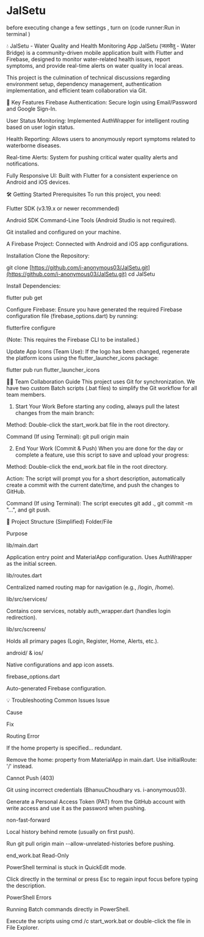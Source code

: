 # JalSetu

before executing change a few settings ,
turn on (code runner:Run in terminal )


💧 JalSetu - Water Quality and Health Monitoring App
JalSetu (जलसेतु - Water Bridge) is a community-driven mobile application built with Flutter and Firebase, designed to monitor water-related health issues, report symptoms, and provide real-time alerts on water quality in local areas.

This project is the culmination of technical discussions regarding environment setup, dependency management, authentication implementation, and efficient team collaboration via Git.

🚀 Key Features
Firebase Authentication: Secure login using Email/Password and Google Sign-In.

User Status Monitoring: Implemented AuthWrapper for intelligent routing based on user login status.

Health Reporting: Allows users to anonymously report symptoms related to waterborne diseases.

Real-time Alerts: System for pushing critical water quality alerts and notifications.

Fully Responsive UI: Built with Flutter for a consistent experience on Android and iOS devices.

🛠️ Getting Started
Prerequisites
To run this project, you need:

Flutter SDK (v3.19.x or newer recommended)

Android SDK Command-Line Tools (Android Studio is not required).

Git installed and configured on your machine.

A Firebase Project: Connected with Android and iOS app configurations.

Installation
Clone the Repository:

git clone [https://github.com/i-anonymous03/JalSetu.git](https://github.com/i-anonymous03/JalSetu.git)
cd JalSetu

Install Dependencies:

flutter pub get

Configure Firebase:
Ensure you have generated the required Firebase configuration file (firebase_options.dart) by running:

flutterfire configure

(Note: This requires the Firebase CLI to be installed.)

Update App Icons (Team Use):
If the logo has been changed, regenerate the platform icons using the flutter_launcher_icons package:

flutter pub run flutter_launcher_icons

👨‍💻 Team Collaboration Guide
This project uses Git for synchronization. We have two custom Batch scripts (.bat files) to simplify the Git workflow for all team members.

1. Start Your Work
Before starting any coding, always pull the latest changes from the main branch:

Method: Double-click the start_work.bat file in the root directory.

Command (If using Terminal): git pull origin main

2. End Your Work (Commit & Push)
When you are done for the day or complete a feature, use this script to save and upload your progress:

Method: Double-click the end_work.bat file in the root directory.

Action: The script will prompt you for a short description, automatically create a commit with the current date/time, and push the changes to GitHub.

Command (If using Terminal): The script executes git add ., git commit -m "...", and git push.

📂 Project Structure (Simplified)
Folder/File

Purpose

lib/main.dart

Application entry point and MaterialApp configuration. Uses AuthWrapper as the initial screen.

lib/routes.dart

Centralized named routing map for navigation (e.g., /login, /home).

lib/src/services/

Contains core services, notably auth_wrapper.dart (handles login redirection).

lib/src/screens/

Holds all primary pages (Login, Register, Home, Alerts, etc.).

android/ & ios/

Native configurations and app icon assets.

firebase_options.dart

Auto-generated Firebase configuration.

💡 Troubleshooting Common Issues
Issue

Cause

Fix

Routing Error

If the home property is specified... redundant.

Remove the home: property from MaterialApp in main.dart. Use initialRoute: '/' instead.

Cannot Push (403)

Git using incorrect credentials (BhanuuChoudhary vs. i-anonymous03).

Generate a Personal Access Token (PAT) from the GitHub account with write access and use it as the password when pushing.

non-fast-forward

Local history behind remote (usually on first push).

Run git pull origin main --allow-unrelated-histories before pushing.

end_work.bat Read-Only

PowerShell terminal is stuck in QuickEdit mode.

Click directly in the terminal or press Esc to regain input focus before typing the description.

PowerShell Errors

Running Batch commands directly in PowerShell.

Execute the scripts using cmd /c start_work.bat or double-click the file in File Explorer.
